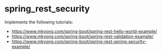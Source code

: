 # spring_rest_security

Implements the following tutorials:
- https://www.mkyong.com/spring-boot/spring-rest-hello-world-example/
- https://www.mkyong.com/spring-boot/spring-rest-validation-example/
- https://www.mkyong.com/spring-boot/spring-rest-spring-security-example/